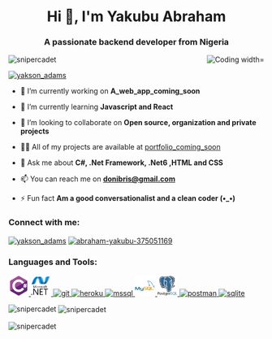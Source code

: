<h1 align="center">Hi 👋, I'm Yakubu Abraham</h1>
<h3 align="center">A passionate backend developer from Nigeria</h3>
<img align="right" alt="Coding width="400" src="https://cdn.dribble.com/users/1162077/screenshots/384891programmer.gif">

<p align="left"> <img src="https://komarev.com/ghpvc/?username=snipercadet&label=Profile%20views&color=0e75b6&style=flat" alt="snipercadet" /> </p>

<p align="left"> <a href="https://twitter.com/yakson_adams" target="blank"><img src="https://img.shields.io/twitter/follow/yakson_adams?logo=twitter&style=for-the-badge" alt="yakson_adams" /></a> </p>

- 🔭 I’m currently working on **A_web_app_coming_soon**

- 🌱 I’m currently learning **Javascript and React**

- 👯 I’m looking to collaborate on **Open source, organization and private projects**

- 👨‍💻 All of my projects are available at [portfolio_coming_soon](portfolio_coming_soon)

- 💬 Ask me about **C#, .Net Framework, .Net6 ,HTML and CSS**

- 📫 You can reach me on **donibris@gmail.com**

- ⚡ Fun fact **Am a good conversationalist and a clean coder (•_•)**

<h3 align="left">Connect with me:</h3>
<p align="left">
<a href="https://twitter.com/yakson_adams" target="blank"><img align="center" src="https://raw.githubusercontent.com/rahuldkjain/github-profile-readme-generator/master/src/images/icons/Social/twitter.svg" alt="yakson_adams" height="30" width="40" /></a>
<a href="https://linkedin.com/in/abraham-yakubu-375051169" target="blank"><img align="center" src="https://raw.githubusercontent.com/rahuldkjain/github-profile-readme-generator/master/src/images/icons/Social/linked-in-alt.svg" alt="abraham-yakubu-375051169" height="30" width="40" /></a>
</p>

<h3 align="left">Languages and Tools:</h3>
<p align="left"> <a href="https://www.w3schools.com/cs/" target="_blank" rel="noreferrer"> <img src="https://raw.githubusercontent.com/devicons/devicon/master/icons/csharp/csharp-original.svg" alt="csharp" width="40" height="40"/> </a> <a href="https://dotnet.microsoft.com/" target="_blank" rel="noreferrer"> <img src="https://raw.githubusercontent.com/devicons/devicon/master/icons/dot-net/dot-net-original-wordmark.svg" alt="dotnet" width="40" height="40"/> </a> <a href="https://git-scm.com/" target="_blank" rel="noreferrer"> <img src="https://www.vectorlogo.zone/logos/git-scm/git-scm-icon.svg" alt="git" width="40" height="40"/> </a> <a href="https://heroku.com" target="_blank" rel="noreferrer"> <img src="https://www.vectorlogo.zone/logos/heroku/heroku-icon.svg" alt="heroku" width="40" height="40"/> </a> <a href="https://www.microsoft.com/en-us/sql-server" target="_blank" rel="noreferrer"> <img src="https://www.svgrepo.com/show/303229/microsoft-sql-server-logo.svg" alt="mssql" width="40" height="40"/> </a> <a href="https://www.mysql.com/" target="_blank" rel="noreferrer"> <img src="https://raw.githubusercontent.com/devicons/devicon/master/icons/mysql/mysql-original-wordmark.svg" alt="mysql" width="40" height="40"/> </a> <a href="https://www.postgresql.org" target="_blank" rel="noreferrer"> <img src="https://raw.githubusercontent.com/devicons/devicon/master/icons/postgresql/postgresql-original-wordmark.svg" alt="postgresql" width="40" height="40"/> </a> <a href="https://postman.com" target="_blank" rel="noreferrer"> <img src="https://www.vectorlogo.zone/logos/getpostman/getpostman-icon.svg" alt="postman" width="40" height="40"/> </a> <a href="https://www.sqlite.org/" target="_blank" rel="noreferrer"> <img src="https://www.vectorlogo.zone/logos/sqlite/sqlite-icon.svg" alt="sqlite" width="40" height="40"/> </a> </p>

<p><img align="left" src="https://github-readme-stats.vercel.app/api/top-langs?username=snipercadet&show_icons=true&locale=en&layout=compact" alt="snipercadet" /></p>

<p>&nbsp;<img align="center" src="https://github-readme-stats.vercel.app/api?username=snipercadet&show_icons=true&locale=en" alt="snipercadet" /></p>

<p><img align="center" src="https://github-readme-streak-stats.herokuapp.com/?user=snipercadet&" alt="snipercadet" /></p>
